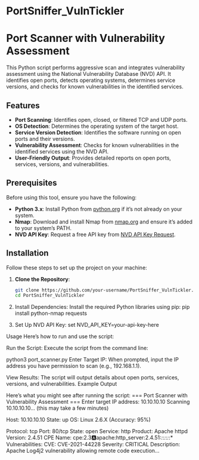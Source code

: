 # PortSniffer_VulnTickler

# Port Scanner with Vulnerability Assessment

This Python script performs aggressive scan and integrates vulnerability assessment using the National Vulnerability Database (NVD) API. It identifies open ports, detects operating systems, determines service versions, and checks for known vulnerabilities in the identified services.

## Features
- **Port Scanning**: Identifies open, closed, or filtered TCP and UDP ports.
- **OS Detection**: Determines the operating system of the target host.
- **Service Version Detection**: Identifies the software running on open ports and their versions.
- **Vulnerability Assessment**: Checks for known vulnerabilities in the identified services using the NVD API.
- **User-Friendly Output**: Provides detailed reports on open ports, services, versions, and vulnerabilities.

## Prerequisites
Before using this tool, ensure you have the following:
- **Python 3.x**: Install Python from [python.org](https://www.python.org/downloads/) if it’s not already on your system.
- **Nmap**: Download and install Nmap from [nmap.org](https://nmap.org/download.html) and ensure it’s added to your system’s PATH.
- **NVD API Key**: Request a free API key from [NVD API Key Request](https://nvd.nist.gov/developers/request-an-api-key).

## Installation
Follow these steps to set up the project on your machine:

1. **Clone the Repository**:
   ```bash
   git clone https://github.com/your-username/PortSniffer_VulnTickler.git
   cd PortSniffer_VulnTickler
2. Install Dependencies: Install the required Python libraries using pip:
pip install python-nmap requests

3. Set Up NVD API Key: 
set NVD_API_KEY=your-api-key-here

Usage
Here’s how to run and use the script:

Run the Script: Execute the script from the command line:

python3 port_scanner.py
Enter Target IP: When prompted, input the IP address you have permission to scan (e.g., 192.168.1.1).

View Results: The script will output details about open ports, services, versions, and vulnerabilities.
Example Output

Here’s what you might see after running the script: 
=== Port Scanner with Vulnerability Assessment ===
Enter target IP address: 10.10.10.10
Scanning 10.10.10.10... (this may take a few minutes)

Host: 10.10.10.10
State: up
OS: Linux 2.6.X (Accuracy: 95%)

Protocol: tcp
Port: 80/tcp
  State: open
  Service: http
  Product: Apache httpd
  Version: 2.4.51
  CPE Name: cpe:2.3:a:apache:http_server:2.4.51:*:*:*:*:*:*:*
  Vulnerabilities:
    CVE: CVE-2021-44228
    Severity: CRITICAL
    Description: Apache Log4j2 vulnerability allowing remote code execution...
